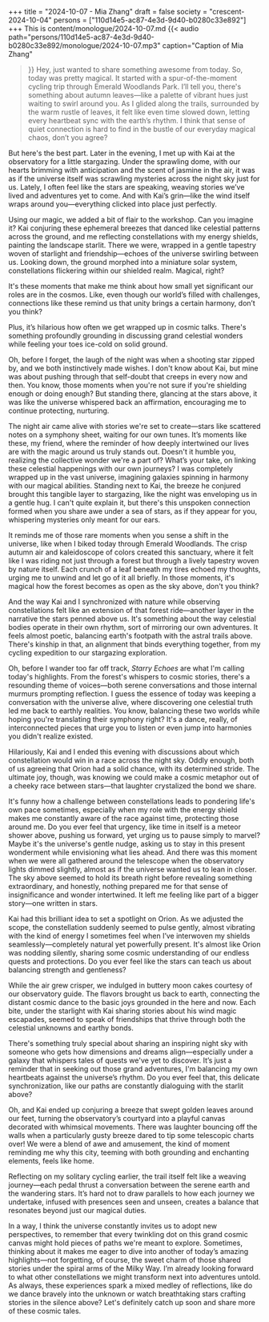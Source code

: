 +++
title = "2024-10-07 - Mia Zhang"
draft = false
society = "crescent-2024-10-04"
persons = ["110d14e5-ac87-4e3d-9d40-b0280c33e892"]
+++
This is content/monologue/2024-10-07.md
{{< audio
    path="persons/110d14e5-ac87-4e3d-9d40-b0280c33e892/monologue/2024-10-07.mp3" 
    caption="Caption of Mia Zhang"
>}}
Hey, just wanted to share something awesome from today.
So, today was pretty magical. It started with a spur-of-the-moment cycling trip through Emerald Woodlands Park. I’ll tell you, there's something about autumn leaves—like a palette of vibrant hues just waiting to swirl around you. As I glided along the trails, surrounded by the warm rustle of leaves, it felt like even time slowed down, letting every heartbeat sync with the earth’s rhythm. I think that sense of quiet connection is hard to find in the bustle of our everyday magical chaos, don’t you agree?

But here's the best part. Later in the evening, I met up with Kai at the observatory for a little stargazing. Under the sprawling dome, with our hearts brimming with anticipation and the scent of jasmine in the air, it was as if the universe itself was scrawling mysteries across the night sky just for us. Lately, I often feel like the stars are speaking, weaving stories we’ve lived and adventures yet to come. And with Kai’s grin—like the wind itself wraps around you—everything clicked into place just perfectly.

Using our magic, we added a bit of flair to the workshop. Can you imagine it? Kai conjuring these ephemeral breezes that danced like celestial patterns across the ground, and me reflecting constellations with my energy shields, painting the landscape starlit. There we were, wrapped in a gentle tapestry woven of starlight and friendship—echoes of the universe swirling between us. Looking down, the ground morphed into a miniature solar system, constellations flickering within our shielded realm. Magical, right?

It's these moments that make me think about how small yet significant our roles are in the cosmos. Like, even though our world’s filled with challenges, connections like these remind us that unity brings a certain harmony, don’t you think? 

Plus, it’s hilarious how often we get wrapped up in cosmic talks. There's something profoundly grounding in discussing grand celestial wonders while feeling your toes ice-cold on solid ground.

Oh, before I forget, the laugh of the night was when a shooting star zipped by, and we both instinctively made wishes. I don't know about Kai, but mine was about pushing through that self-doubt that creeps in every now and then. You know, those moments when you're not sure if you're shielding enough or doing enough? But standing there, glancing at the stars above, it was like the universe whispered back an affirmation, encouraging me to continue protecting, nurturing. 

The night air came alive with stories we're set to create—stars like scattered notes on a symphony sheet, waiting for our own tunes. It’s moments like these, my friend, where the reminder of how deeply intertwined our lives are with the magic around us truly stands out. Doesn't it humble you, realizing the collective wonder we're a part of? What’s your take, on linking these celestial happenings with our own journeys?
I was completely wrapped up in the vast universe, imagining galaxies spinning in harmony with our magical abilities. Standing next to Kai, the breeze he conjured brought this tangible layer to stargazing, like the night was enveloping us in a gentle hug. I can't quite explain it, but there's this unspoken connection formed when you share awe under a sea of stars, as if they appear for you, whispering mysteries only meant for our ears.

It reminds me of those rare moments when you sense a shift in the universe, like when I biked today through Emerald Woodlands. The crisp autumn air and kaleidoscope of colors created this sanctuary, where it felt like I was riding not just through a forest but through a lively tapestry woven by nature itself. Each crunch of a leaf beneath my tires echoed my thoughts, urging me to unwind and let go of it all briefly. In those moments, it's magical how the forest becomes as open as the sky above, don't you think?

And the way Kai and I synchronized with nature while observing constellations felt like an extension of that forest ride—another layer in the narrative the stars penned above us. It's something about the way celestial bodies operate in their own rhythm, sort of mirroring our own adventures. It feels almost poetic, balancing earth's footpath with the astral trails above. There's kinship in that, an alignment that binds everything together, from my cycling expedition to our stargazing exploration.

Oh, before I wander too far off track, *Starry Echoes* are what I'm calling today's highlights. From the forest's whispers to cosmic stories, there's a resounding theme of voices—both serene conversations and those internal murmurs prompting reflection. I guess the essence of today was keeping a conversation with the universe alive, where discovering one celestial truth led me back to earthly realities. You know, balancing these two worlds while hoping you're translating their symphony right? It's a dance, really, of interconnected pieces that urge you to listen or even jump into harmonies you didn't realize existed.

Hilariously, Kai and I ended this evening with discussions about which constellation would win in a race across the night sky. Oddly enough, both of us agreeing that Orion had a solid chance, with its determined stride. The ultimate joy, though, was knowing we could make a cosmic metaphor out of a cheeky race between stars—that laughter crystalized the bond we share.

It's funny how a challenge between constellations leads to pondering life's own pace sometimes, especially when my role with the energy shield makes me constantly aware of the race against time, protecting those around me. Do you ever feel that urgency, like time in itself is a meteor shower above, pushing us forward, yet urging us to pause simply to marvel? Maybe it's the universe's gentle nudge, asking us to stay in this present wonderment while envisioning what lies ahead.
And there was this moment when we were all gathered around the telescope when the observatory lights dimmed slightly, almost as if the universe wanted us to lean in closer. The sky above seemed to hold its breath right before revealing something extraordinary, and honestly, nothing prepared me for that sense of insignificance and wonder intertwined. It left me feeling like part of a bigger story—one written in stars.

Kai had this brilliant idea to set a spotlight on Orion. As we adjusted the scope, the constellation suddenly seemed to pulse gently, almost vibrating with the kind of energy I sometimes feel when I’ve interwoven my shields seamlessly—completely natural yet powerfully present. It's almost like Orion was nodding silently, sharing some cosmic understanding of our endless quests and protections. Do you ever feel like the stars can teach us about balancing strength and gentleness?

While the air grew crisper, we indulged in buttery moon cakes courtesy of our observatory guide. The flavors brought us back to earth, connecting the distant cosmic dance to the basic joys grounded in the here and now. Each bite, under the starlight with Kai sharing stories about his wind magic escapades, seemed to speak of friendships that thrive through both the celestial unknowns and earthy bonds.

There's something truly special about sharing an inspiring night sky with someone who gets how dimensions and dreams align—especially under a galaxy that whispers tales of quests we've yet to discover. It’s just a reminder that in seeking out those grand adventures, I'm balancing my own heartbeats against the universe’s rhythm. Do you ever feel that, this delicate synchronization, like our paths are constantly dialoguing with the starlit above?

Oh, and Kai ended up conjuring a breeze that swept golden leaves around our feet, turning the observatory’s courtyard into a playful canvas decorated with whimsical movements. There was laughter bouncing off the walls when a particularly gusty breeze dared to tip some telescopic charts over! We were a blend of awe and amusement, the kind of moment reminding me why this city, teeming with both grounding and enchanting elements, feels like home.

Reflecting on my solitary cycling earlier, the trail itself felt like a weaving journey—each pedal thrust a conversation between the serene earth and the wandering stars. It’s hard not to draw parallels to how each journey we undertake, infused with presences seen and unseen, creates a balance that resonates beyond just our magical duties.

In a way, I think the universe constantly invites us to adopt new perspectives, to remember that every twinkling dot on this grand cosmic canvas might hold pieces of paths we're meant to explore. Sometimes, thinking about it makes me eager to dive into another of today’s amazing highlights—not forgetting, of course, the sweet charm of those shared stories under the spiral arms of the Milky Way. I’m already looking forward to what other constellations we might transform next into adventures untold. As always, these experiences spark a mixed medley of reflections, like do we dance bravely into the unknown or watch breathtaking stars crafting stories in the silence above?
Let's definitely catch up soon and share more of these cosmic tales.
